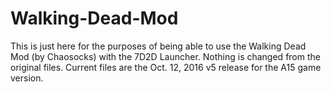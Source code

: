 # Walking-Dead-Mod

This is just here for the purposes of being able to use the Walking Dead Mod (by Chaosocks) with the 7D2D Launcher.  Nothing is changed from the original files.  Current files are the Oct. 12, 2016 v5 release for the A15 game version.

